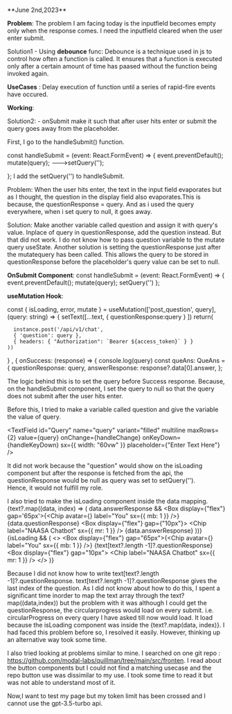 
<br>
**June 2nd,2023**


**Problem**: The problem I am facing today is the inputfield becomes empty only when the response comes. I need the inputfield cleared when the user enter submit. 

Solution1 - 
Using **debounce** func:
Debounce is a technique used in js to control how often a function is called. It ensures that a function is executed only after a certain amount of time has paased without the function being invoked again.

**UseCases** : Delay execution of function until a series of rapid-fire events have occured.

**Working**:





Solution2: - onSubmit make it such that after user hits enter or submit the query goes away from the placeholder.

First, I go to the handleSubmit() function.

const handleSubmit = (event: React.FormEvent<HTMLFormElement>) => {
    event.preventDefault();
    mutate(query);
--->setQuery('');

  };
I add the setQuery('') to handleSubmit.

Problem: When the user hits enter, the text in the input field evaporates but as I thought, the question in the display field also evaporates.This is because, the questionResponse = query.
And as i used the query everywhere, when i set query to null, it goes away.

Solution: Make another variable called question and assign it with query's value. Inplace of query in questionResponse, add the question instead. But that did not work. I do not know how to pass question variable to the mutate query useState.
Another solution is setting the questionResponse just after the mutatequery has been called.
This allows the query to be stored in questionResponse before the placeholder's query value can be set to null.

**OnSubmit Component**:
const handleSubmit = (event: React.FormEvent<HTMLFormElement>) => {
    event.preventDefault();
    mutate(query);
    setQuery('')
  };

  **useMutation Hook**:

const { isLoading, error, mutate } = useMutation(['post_question', query], (query: string) => 
  {
    setText([...text,
    {
      questionResponse:query
    }
    ])
    return(

      instance.post('/api/v1/chat', 
      { 'question': query }, 
      { headers: { "Authorization": `Bearer ${access_token}` } }
    ))
  }
  , {
    onSuccess: (response) => {
      console.log(query)
      const queAns: QueAns = {
        questionResponse: query,
        answerResponse: response?.data[0].answer,
      };

The logic behind this is to set the query before Success response. Because, on the handleSubmit component, I set the query to null so that the query does not submit after the user hits enter.

Before this, I tried to make a variable called question and give the variable the value of query.

 <TextField id="Query" name="query" variant="filled" multiline maxRows={2} value={query} onChange={handleChange} onKeyDown={handleKeyDown} sx={{ width: "60vw" }} placeholder={"Enter Text Here"} />

 It did not work because the "question" would show on the isLoading component but
 after the response is fetched from the api, the questionResponse would be null as query was set to setQuery('').  
 Hence, it would not fulfill my role.

 I also tried to make the isLoading component inside the data mapping.
 <Box display="flex" flexDirection="column" gap="15px">
              {text?.map((data, index) => (
                data.answerResponse && 
                <Box key={index}>
                  <Box display={"flex"} gap='65px'>{<Chip avatar={<Avatar></Avatar>} label="You" sx={{ mb: 1 }} />}{data.questionResponse}</Box>
                  <Box display={"flex"} gap={"10px"}>
                    <Chip label="NAASA Chatbot" sx={{ mr: 1 }} /> <Typography>{data.answerResponse}</Typography>
                  </Box>
                </Box>
              ))}
              {isLoading && (
                <>
                  <Box display={"flex"} gap="65px">{<Chip avatar={<Avatar></Avatar>} label="You" sx={{ mb: 1 }} />} {text[text?.length -1]?.questionResponse}</Box>
                  <Box display={"flex"} gap="10px"> 
                    <Chip label="NAASA Chatbot" sx={{ mr: 1 }} />  <CircularProgress size={20} />
                  </Box>
                </>
              )}
</Box>

Because I did not know how to write text[text?.length -1]?.questionResponse. 
text[text?.length -1]?.questionResponse gives the last index of the question. As I did not know about how to do this, I spent a significant time inorder to map the text array through the text?map((data,index)) but the problem with it was although I could get the questionResponse, the circularprogress would load on every submit.
i.e. circularProgress on every query I have asked till now would load. It load because the isLoading component was inside the {text?.map(data, index)}.
I had faced this problem before so, I resolved it easily. However, thinking up an alternative way took some time.

I also tried looking at problems similar to mine. I searched on one git repo : https://github.com/modal-labs/quillman/tree/main/src/fronten.
I read about the button components but I could not find a matching usecase and the repo button use was dissimilar to my use. I took some time to read it but was not able to understand most of it.

Now,I want to test my page but my token limit has been crossed and I cannot use the gpt-3.5-turbo api.